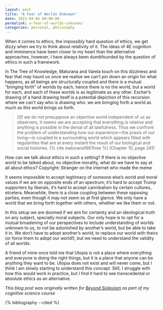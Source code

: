 ```yaml
---
layout: post
title: "A Fear of Worlds Unknown"
date: 2021-04-05 00:00:00
permalink: a-fear-of-worlds-unknown/
categories: personal, philosophy
---
```


When it comes to ethics, the impossibly hard question of ethics, we get dizzy when we try to think about relativity of it. The ideas of 4E cognition and imminence have been closer to my heart than the alternative approaches, however, I have always been dumbfounded by the question of ethics in such a framework.

In The Tree of Knowledge, Maturana and Varela touch on this dizziness and fear that may haunt us once we realise we can’t pin down an origin for what happens, as all beings are structurally coupled and there is a mutual “bringing forth” of worlds by each, hence there is no the world, but a world for each, and each of these worlds is as legitimate as any other. Escher’s drawing of a hand drawing itself is a potential depiction of this recursion where we can’t say who is drawing who: we are bringing forth a world as much as this world brings us forth.

> [I]f we do not presuppose an objective world independent of us as observers,
it seems we are accepting that everything is relative and anything is possible
in the denial of all lawfulness. Thus we confront the problem of understanding
how our experience—the praxis of our living—is coupled to a surrounding world
which appears filled with regularities that are at every instant the result of
our biological and social histories. {% cite maturana1987tree %} (Chapter 10,
page 241)

How can we talk about ethics in such a setting? If there is no objective world to be talked about, no objective morality, what do we have to say at all about ethics?
Copyright: Stranger on the internet who made the meme

It seems impossible to accept legitimacy of someone else’s world and moral values if we are on opposite ends of an spectrum; it’s hard to accept Trump supporters by liberals, it’s hard to accept cannibalism by certain cultures, etcetera. Meanwhile, there is a close coupling between these opposing parties, even though it may not seem so at first glance. We only have a world that we bring forth together with others, whether we like them or not.

In this setup we are doomed if we aim for certainty and an ideological truth on any subject, specially moral subjects. Our only hope is to opt for a mutual broadening of our perspectives to include understanding of worlds unknown to us, to not be astonished by another’s world, but be able to take it in. We don’t have to adopt another’s world, to replace our world with theirs (or force them to adopt our world!), but we need to understand the validity of all worlds.

A friend of mine once told me that Utopia is not a place where everything and everyone is doing the right things, but it is a place that anyone can be anything they want to be. Utopia does not exist and will never come, but I think I am slowly starting to understand this concept. Still, I struggle with how this would work in practice, but I find it hard to see transcedental or absolute ethics as an alternative.


_This blog post was originally written for [Beyond
Solipsism](https://postcognitivism.wordpress.com/2021/04/05/a-fear-of-worlds-unknown/#more-3647)
as part of my cognitive science course_

{% bibliography --cited %}
